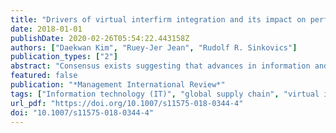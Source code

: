 ```yaml
---
title: "Drivers of virtual interfirm integration and its impact on performance in international customer-supplier relationships"
date: 2018-01-01
publishDate: 2020-02-26T05:54:22.443158Z
authors: ["Daekwan Kim", "Ruey-Jer Jean", "Rudolf R. Sinkovics"]
publication_types: ["2"]
abstract: "Consensus exists suggesting that advances in information and communication technologies are a major driver in restructuring Multinational Enterprises (MNEs) and their cross-border supply chain activities. However, the role of virtual interfirm integration and its antecedents, contingency conditions and its association with performance in international exchange relationship is not clearly specified. This study proposes that virtual interfirm integration can serve as an alternative governance mechanism for suppliers. Thus, we examine its drivers, moderators, and performance outcomes in international exchange relationships in the context of suppliers and their MNE customers. The empirical context is a study of 240 Taiwanese-based electronics equipment manufacturers. We explore the effect of communication culture, internal, inter-organizational, and environmental dimensions on virtual interfirm integration, and supplier performance in international exchange. We conclude by sharing our findings on the pertinence of virtual interfirm integration in the supplier-MNE buyer relationships."
featured: false
publication: "*Management International Review*"
tags: ["Information technology (IT)", "global supply chain", "virtual integration", "Multinational enterprise (MNE)", "communication culture", "buyer-supplier relationship", ""]
url_pdf: "https://doi.org/10.1007/s11575-018-0344-4"
doi: "10.1007/s11575-018-0344-4"
---
```


